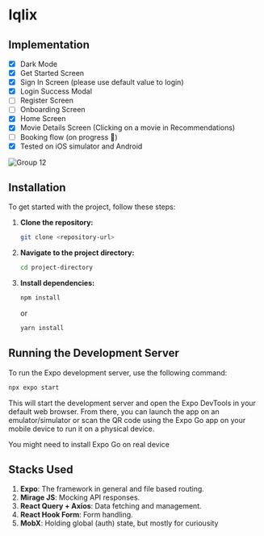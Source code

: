 # Iqlix

## Implementation

- [x] Dark Mode
- [x] Get Started Screen
- [x] Sign In Screen (please use default value to login)
- [x] Login Success Modal
- [ ] Register Screen
- [ ] Onboarding Screen
- [x] Home Screen
- [x] Movie Details Screen (Clicking on a movie in Recommendations)
- [ ] Booking flow (on progress 🚀)
- [x] Tested on iOS simulator and Android

![Group 12](https://github.com/zulvkr/try-expo/assets/25371085/f3eff6c5-4074-427c-98fa-0b9b688b764a)

## Installation

To get started with the project, follow these steps:

1. **Clone the repository:**

   ```bash
   git clone <repository-url>
   ```

2. **Navigate to the project directory:**

   ```bash
   cd project-directory
   ```

3. **Install dependencies:**

   ```bash
   npm install
   ```

   or

   ```bash
   yarn install
   ```

## Running the Development Server

To run the Expo development server, use the following command:

```bash
npx expo start
```

This will start the development server and open the Expo DevTools in your default web browser. From there, you can launch the app on an emulator/simulator or scan the QR code using the Expo Go app on your mobile device to run it on a physical device.

You might need to install Expo Go on real device

## Stacks Used

1. **Expo**: The framework in general and file based routing.
2. **Mirage JS**: Mocking API responses.
3. **React Query + Axios**: Data fetching and management.
4. **React Hook Form**: Form handling.
5. **MobX**: Holding global (auth) state, but mostly for curiousity
